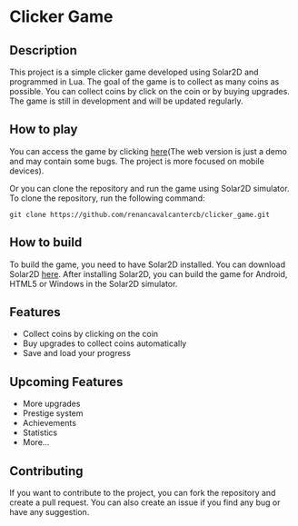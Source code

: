 # Clicker Game

## Description
This project is a simple clicker game developed using Solar2D and programmed in Lua. The goal of the game is to collect as many coins as possible. You can collect coins by click on the coin or by buying upgrades. The game is still in development and will be updated regularly.

## How to play
You can access the game by clicking <a href="https://renancavalcantercb.github.io/clicker_game/html5/" target="_blank">here</a>(The web version is just a demo and may contain some bugs. The project is more focused on mobile devices). 

Or you can clone the repository and run the game using Solar2D simulator. To clone the repository, run the following command:
```
git clone https://github.com/renancavalcantercb/clicker_game.git
```

## How to build
To build the game, you need to have Solar2D installed. You can download Solar2D [here](https://solar2d.com/). After installing Solar2D, you can build the game for Android, HTML5 or Windows in the Solar2D simulator.

## Features
- Collect coins by clicking on the coin
- Buy upgrades to collect coins automatically
- Save and load your progress

## Upcoming Features
- More upgrades
- Prestige system
- Achievements
- Statistics
- More...

## Contributing
If you want to contribute to the project, you can fork the repository and create a pull request. You can also create an issue if you find any bug or have any suggestion.